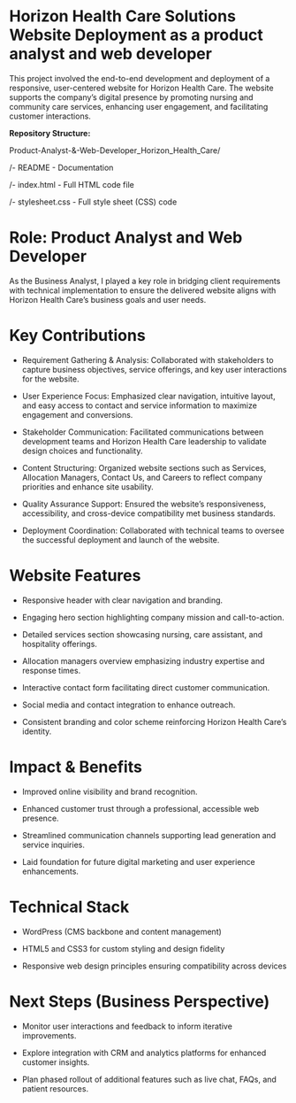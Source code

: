 # Horizon Health Care Solutions Website Deployment as a product analyst and web developer

This project involved the end-to-end development and deployment of a responsive, user-centered website for Horizon Health Care. The website supports the company’s digital presence by promoting nursing and community care services, enhancing user engagement, and facilitating customer interactions.

**Repository Structure:**

Product-Analyst-&-Web-Developer_Horizon_Health_Care/

/- README - Documentation

/- index.html - Full HTML code file

/- stylesheet.css - Full style sheet (CSS) code

# Role: Product Analyst and Web Developer

As the Business Analyst, I played a key role in bridging client requirements with technical implementation to ensure the delivered website aligns with Horizon Health Care’s business goals and user needs.

# Key Contributions

- Requirement Gathering & Analysis: Collaborated with stakeholders to capture business objectives, service offerings, and key user interactions for the website.

- User Experience Focus: Emphasized clear navigation, intuitive layout, and easy access to contact and service information to maximize engagement and conversions.

- Stakeholder Communication: Facilitated communications between development teams and Horizon Health Care leadership to validate design choices and functionality.

- Content Structuring: Organized website sections such as Services, Allocation Managers, Contact Us, and Careers to reflect company priorities and enhance site usability.

- Quality Assurance Support: Ensured the website’s responsiveness, accessibility, and cross-device compatibility met business standards.

- Deployment Coordination: Collaborated with technical teams to oversee the successful deployment and launch of the website.

# Website Features

- Responsive header with clear navigation and branding.

- Engaging hero section highlighting company mission and call-to-action.

- Detailed services section showcasing nursing, care assistant, and hospitality offerings.

- Allocation managers overview emphasizing industry expertise and response times.

- Interactive contact form facilitating direct customer communication.

- Social media and contact integration to enhance outreach.

- Consistent branding and color scheme reinforcing Horizon Health Care’s identity.

# Impact & Benefits

- Improved online visibility and brand recognition.

- Enhanced customer trust through a professional, accessible web presence.

- Streamlined communication channels supporting lead generation and service inquiries.

- Laid foundation for future digital marketing and user experience enhancements.

# Technical Stack

- WordPress (CMS backbone and content management)

- HTML5 and CSS3 for custom styling and design fidelity

- Responsive web design principles ensuring compatibility across devices

# Next Steps (Business Perspective)

- Monitor user interactions and feedback to inform iterative improvements.

- Explore integration with CRM and analytics platforms for enhanced customer insights.

- Plan phased rollout of additional features such as live chat, FAQs, and patient resources.
